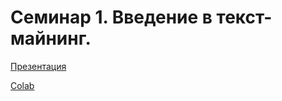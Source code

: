 # Семинар 1. Введение в текст-майнинг.

[Презентация](https://docs.google.com/presentation/d/1OrNyxXmCnz6G88NOSsssbby2NVGAR_4M/edit?usp=sharing&rtpof=true&sd=true)

[Colab](https://colab.research.google.com/drive/10b2EH5tii5o_O8cKkBSg1HvTouMilTiK?usp=sharing)
